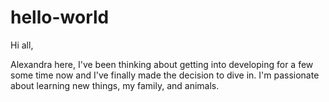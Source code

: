 # hello-world

Hi all, 

Alexandra here, I've been thinking about getting into developing for a few some time now and I've finally made the decision to dive in. I'm passionate about learning new things, my family, and animals. 
